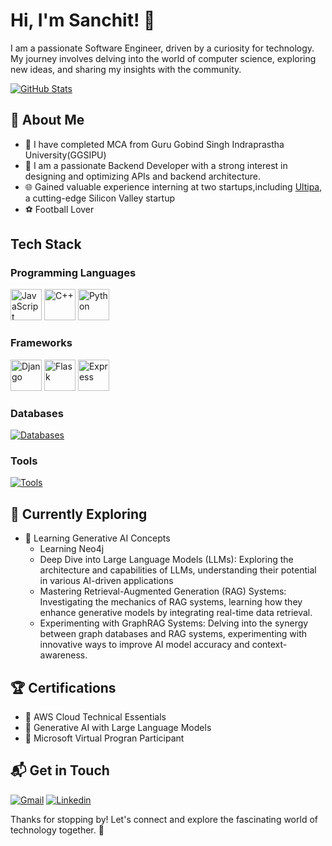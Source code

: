 # Hi, I'm Sanchit! 👋

I am a passionate Software Engineer, driven by a curiosity for technology. My journey involves delving into the world of computer science, exploring new ideas, and sharing my insights with the community.

[![GitHub Stats](https://streak-stats.demolab.com?user=ahuja-sanchitt&theme=tokyonight-duo)](https://git.io/streak-stats)

## 🚀 About Me

- 📝 I have completed MCA from Guru Gobind Singh Indraprastha University(GGSIPU)
- 🔨 I am a passionate Backend Developer with a strong interest in designing and optimizing APIs and backend architecture.
- 🌐 Gained valuable experience interning at two startups,including [Ultipa](https://www.linkedin.com/company/ultipa/), a cutting-edge Silicon Valley startup
- ⚽ Football Lover

## Tech Stack

### Programming Languages

<div >
	<img width="50" src="https://user-images.githubusercontent.com/25181517/117447155-6a868a00-af3d-11eb-9cfe-245df15c9f3f.png" alt="JavaScript" title="JavaScript"/>
	<img width="50" src="https://user-images.githubusercontent.com/25181517/192106073-90fffafe-3562-4ff9-a37e-c77a2da0ff58.png" alt="C++" title="C++"/>
	<img width="50" src="https://user-images.githubusercontent.com/25181517/183423507-c056a6f9-1ba8-4312-a350-19bcbc5a8697.png" alt="Python" title="Python"/>
</div>

### Frameworks
<div >
	<img width="50" src="https://github.com/marwin1991/profile-technology-icons/assets/62091613/9bf5650b-e534-4eae-8a26-8379d076f3b4" alt="Django" title="Django"/>
	<img width="50" src="https://user-images.githubusercontent.com/25181517/183423775-2276e25d-d43d-4e58-890b-edbc88e915f7.png" alt="Flask" title="Flask"/>
	<img width="50" src="https://user-images.githubusercontent.com/25181517/183859966-a3462d8d-1bc7-4880-b353-e2cbed900ed6.png" alt="Express" title="Express"/>
</div>

### Databases
[![Databases](https://skillicons.dev/icons?i=mysql,mongodb)](https://skillicons.dev)

### Tools
[![Tools](https://skillicons.dev/icons?i=aws,github,gitlab,postman,redis)](https://skillicons.dev)

## 🌱 Currently Exploring

- 🚀 Learning Generative AI Concepts
  - Learning Neo4j
  - Deep Dive into Large Language Models (LLMs): Exploring the architecture and capabilities of LLMs, understanding their potential in various AI-driven applications
  - Mastering Retrieval-Augmented Generation (RAG) Systems: Investigating the mechanics of RAG systems, learning how they enhance generative models by integrating real-time data retrieval.
  - Experimenting with GraphRAG Systems: Delving into the synergy between graph databases and RAG systems, experimenting with innovative ways to improve AI model accuracy and context-awareness.

 ## 🏆 Certifications

- 🌟 AWS Cloud Technical Essentials
- 🌟 Generative AI with Large Language Models
- 🌟 Microsoft Virtual Progran Participant


## 📬 Get in Touch

[![Gmail](https://skillicons.dev/icons?i=gmail)](mailto:sanchitahujafas@gmail.com)
[![Linkedin](https://skillicons.dev/icons?i=linkedin)](https://www.linkedin.com/in/sanchit-ahuja-088a871a4/)




Thanks for stopping by! Let's connect and explore the fascinating world of technology together. 🚀



<!--

Here are some ideas to get you started:

- 🔭 I’m currently working on ...
- 🌱 I’m currently learning ...
- 👯 I’m looking to collaborate on ...
- 🤔 I’m looking for help with ...
- 💬 Ask me about ...
- 📫 How to reach me: ...
- 😄 Pronouns: ...
- ⚡ Fun fact: ...
-->
